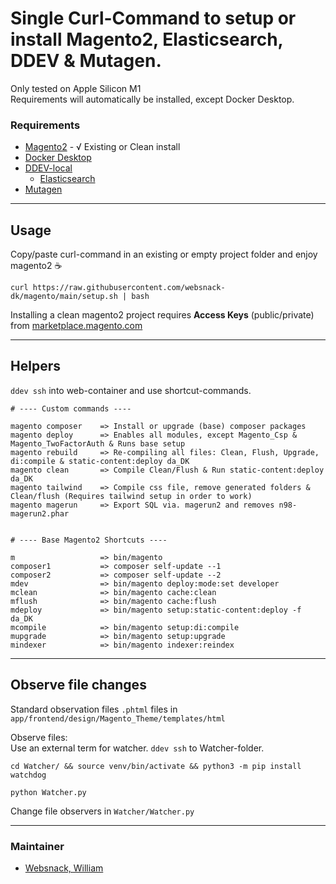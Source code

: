 # Single Curl-Command to setup or install Magento2, Elasticsearch, DDEV & Mutagen.

Only tested on Apple Silicon M1  
Requirements will automatically be installed, except Docker Desktop.

### Requirements

- [Magento2](https://github.com/magento/magento2) - √ Existing or Clean install  
- [Docker Desktop](https://docs.docker.com/docker-for-mac/apple-m1/)
- [DDEV-local](https://ddev.readthedocs.io/en/stable/)
    - [Elasticsearch](https://www.elastic.co/)
- [Mutagen](https://mutagen.io/)

---

## Usage
Copy/paste curl-command in an existing or empty project folder and enjoy magento2 ☕
```bashpro shell script
curl https://raw.githubusercontent.com/websnack-dk/magento/main/setup.sh | bash
```

Installing a clean magento2 project requires **Access Keys** (public/private) from [marketplace.magento.com](https://marketplace.magento.com/)

--- 

## Helpers
`ddev ssh` into web-container and use shortcut-commands.

```bashpro shell script
# ---- Custom commands ---- 

magento composer    => Install or upgrade (base) composer packages  
magento deploy      => Enables all modules, except Magento_Csp & Magento_TwoFactorAuth & Runs base setup 
magento rebuild     => Re-compiling all files: Clean, Flush, Upgrade, di:compile & static-content:deploy da_DK  
magento clean       => Compile Clean/Flush & Run static-content:deploy da_DK 
magento tailwind    => Compile css file, remove generated folders & Clean/flush (Requires tailwind setup in order to work)
magento magerun     => Export SQL via. magerun2 and removes n98-magerun2.phar


# ---- Base Magento2 Shortcuts ----

m                   => bin/magento 
composer1           => composer self-update --1
composer2           => composer self-update --2
mdev                => bin/magento deploy:mode:set developer
mclean              => bin/magento cache:clean
mflush              => bin/magento cache:flush
mdeploy             => bin/magento setup:static-content:deploy -f da_DK
mcompile            => bin/magento setup:di:compile
mupgrade            => bin/magento setup:upgrade
mindexer            => bin/magento indexer:reindex
```

---

## Observe file changes
  
Standard observation files `.phtml` files in `app/frontend/design/Magento_Theme/templates/html`

Observe files:  
Use an external term for watcher. `ddev ssh` to Watcher-folder.   

```bashpro shell script
cd Watcher/ && source venv/bin/activate && python3 -m pip install watchdog
```

```bashpro shell script
python Watcher.py
```
Change file observers in `Watcher/Watcher.py`

---

### Maintainer

- [Websnack, William](https://websnack.dk)
